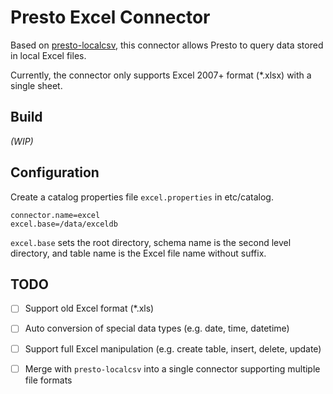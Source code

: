 # Presto Excel Connector 

Based on [presto-localcsv](https://github.com/dongqianwei/presto-localcsv), this connector allows Presto to query data stored in local Excel files.

Currently, the connector only supports Excel 2007+ format (*.xlsx) with a single sheet.

## Build

*(WIP)*

## Configuration

Create a catalog properties file `excel.properties` in etc/catalog.

```
connector.name=excel
excel.base=/data/exceldb
```

`excel.base` sets the root directory, schema name is the second level directory, and table name is the Excel file name without suffix.

## TODO

- [ ] Support old Excel format (*.xls)

- [ ] Auto conversion of special data types (e.g. date, time, datetime)

- [ ] Support full Excel manipulation (e.g. create table, insert, delete, update)

- [ ] Merge with `presto-localcsv` into a single connector supporting multiple file formats



